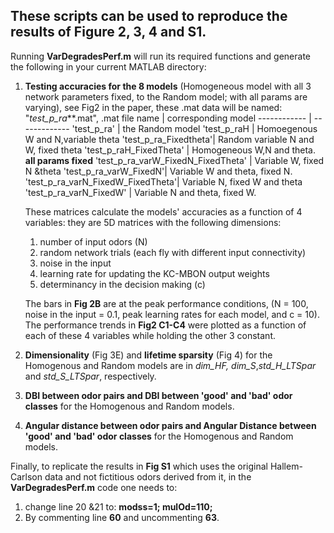 ## These scripts can be used to reproduce the results of Figure 2, 3, 4 and S1. 

Running **VarDegradesPerf.m** will run its required functions and generate the following in your current MATLAB directory:

1. **Testing accuracies for the 8 models** (Homogeneous model with all 3 network parameters fixed, to the Random model; with all params are varying), see Fig2 in the paper, these .mat data will be named: "*test_p_ra***.mat", 
   .mat file name | corresponding model
   ------------ | -------------
   'test_p_ra' | the Random model
   'test_p_raH | Homoegenous W and N,variable theta
   'test_p_ra_Fixedtheta'| Random variable N and W, fixed theta
   'test_p_raH_FixedTheta' | Homogeneous W,N and theta. **all params fixed**
   'test_p_ra_varW_FixedN_FixedTheta' | Variable W, fixed N &theta
   'test_p_ra_varW_FixedN'| Variable W and theta, fixed N. 
   'test_p_ra_varN_FixedW_FixedTheta'| Variable N, fixed W and theta
   'test_p_ra_varN_FixedW' | Variable N and theta, fixed W.

   These matrices calculate the models' accuracies as a function of 4 variables: they are 5D matrices with the following dimensions:
   1. number of input odors (N)
   2. random network trials (each fly with different input connectivity) 
   3. noise in the input
   4. learning rate for updating the KC-MBON output weights
   5. determinancy in the decision making (c) 

   The bars in **Fig 2B** are at the peak performance conditions, (N = 100, noise in the input = 0.1, peak learning rates for each model, and c = 10).      The performance trends in **Fig2 C1-C4** were plotted as a function of each of these 4 variables while holding the other 3 constant. 
                                          
1.  **Dimensionality** (Fig 3E) and **lifetime sparsity** (Fig 4) for the Homogenous and Random models are in *dim_HF, dim_S*,*std_H_LTSpar* and *std_S_LTSpar*, respectively.
1. **DBI between odor pairs and DBI between 'good' and 'bad' odor classes** for the Homogenous and Random models. 
1. **Angular distance between odor pairs and Angular Distance between 'good' and 'bad' odor classes** for the Homogenous and Random models.

Finally, to replicate the results in **Fig S1** which uses the original Hallem-Carlson data and not fictitious odors derived from it, in the **VarDegradesPerf.m** code one needs to:

1. change line 20 &21 to: **modss=1; mulOd=110;**
2. By commenting line **60** and uncommenting **63**. 

